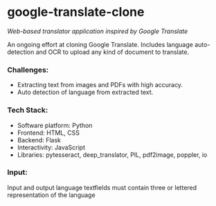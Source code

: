 # google-translate-clone
_Web-based translator application inspired by Google Translate_

An ongoing effort at cloning Google Translate. Includes language auto-detection and OCR to upload any kind of document to translate.

### Challenges:
- Extracting text from images and PDFs with high accuracy.
- Auto detection of language from extracted text.
 
### Tech Stack:
- Software platform: Python  
- Frontend: HTML, CSS
- Backend: Flask
- Interactivity: JavaScript
- Libraries: pytesseract, deep_translator, PIL, pdf2image, poppler, io

### Input:
Input and output language textfields must contain three or lettered representation of the language
